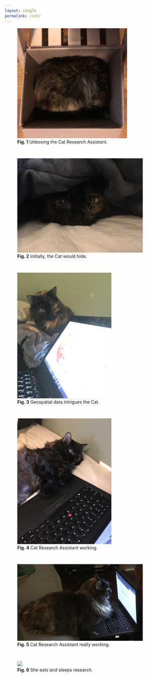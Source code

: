```yaml
---
layout: single
permalink: /cat/
---
```


<figure style="width:350px;height:400px" class="align-center">
	<img src="/assets/pillsbury/unboxing.JPG">
	<figcaption class="text-center"><b>Fig. 1</b> Unboxing the Cat Research Assistant. </figcaption>
</figure>

<figure style="width:400px;height:350px" class="align-center">
	<img src="/assets/pillsbury/blanket.JPG">
	<figcaption class="text-center"> <b>Fig. 2</b> Initially, the Cat would hide. </figcaption>
</figure>

<figure style="width:300px;height:450px" class="align-center">
	<img src="/assets/pillsbury/research_assistant.JPG">
	<figcaption class="text-center"><b>Fig. 3</b> Geospatial data intrigues the Cat. </figcaption>
</figure>

<figure style="width:300px;height:450px" class="align-center">
	<img src="/assets/pillsbury/research_assistant2.JPG">
	<figcaption class="text-center"><b>Fig. 4</b> Cat Research Assistant working. </figcaption>
</figure>

<figure style="width:400px;height:295px" class="align-center">
	<img src="/assets/pillsbury/research_assistant3.png">
	<figcaption class="text-center"><b>Fig. 5</b> Cat Research Assistant really working. </figcaption>
</figure>

<figure style="width:300px;height:288px" class="align-center">
	<img src="/assets/pillsbury/eats_sleeps_research.png">
	<figcaption class="text-center"><b>Fig. 6</b> She eats and sleeps research. </figcaption>
</figure>

